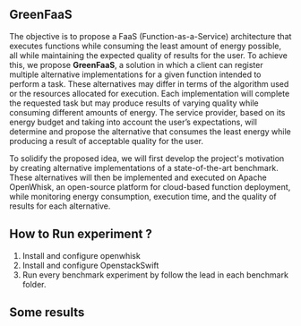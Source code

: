 ## GreenFaaS

The objective is to propose a FaaS (Function-as-a-Service) architecture that executes functions while consuming the least amount of energy possible, all while maintaining the expected quality of results for the user. To achieve this, we propose **GreenFaaS**, a solution in which a client can register multiple alternative implementations for a given function intended to perform a task. These alternatives may differ in terms of the algorithm used or the resources allocated for execution. Each implementation will complete the requested task but may produce results of varying quality while consuming different amounts of energy. The service provider, based on its energy budget and taking into account the user’s expectations, will determine and propose the alternative that consumes the least energy while producing a result of acceptable quality for the user.

To solidify the proposed idea, we will first develop the project's motivation by creating alternative implementations of a state-of-the-art benchmark. These alternatives will then be implemented and executed on Apache OpenWhisk, an open-source platform for cloud-based function deployment, while monitoring energy consumption, execution time, and the quality of results for each alternative.

## How to Run experiment ? 

1. Install and configure openwhisk
2. Install and configure OpenstackSwift
3. Run every benchmark experiment by follow the lead in each benchmark folder. 

## Some results

